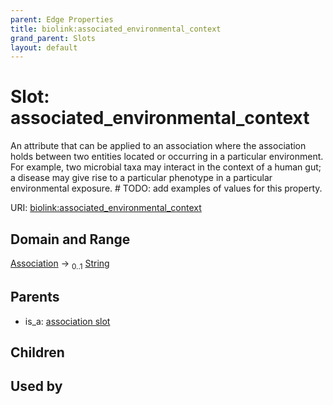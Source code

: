 ```yaml
---
parent: Edge Properties
title: biolink:associated_environmental_context
grand_parent: Slots
layout: default
---
```


# Slot: associated_environmental_context


An attribute that can be applied to an association where the association holds between two entities located or occurring in a particular environment. For example, two microbial taxa may interact in the context of a human gut; a disease may give rise to a particular phenotype in a particular environmental exposure. # TODO: add examples of values for this property.

URI: [biolink:associated_environmental_context](https://w3id.org/biolink/vocab/associated_environmental_context)

## Domain and Range

[Association](Association.md) ->  <sub>0..1</sub> [String](types/String.md)

## Parents

 *  is_a: [association slot](association_slot.md)

## Children


## Used by

